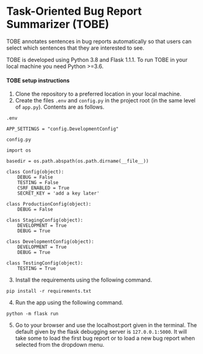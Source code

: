 # Task-Oriented Bug Report Summarizer (TOBE)

TOBE annotates sentences in bug reports automatically so that users can select which sentences that they are interested to see.

TOBE is developed using Python 3.8 and Flask 1.1.1. To run TOBE in your local machine you need Python >=3.6. 

#### TOBE setup instructions
1. Clone the repository to a preferred location in your local machine.
2. Create the files `.env` and `config.py` in the project root (in the same level of `app.py`). Contents are as follows.

`.env`
```
APP_SETTINGS = "config.DevelopmentConfig"
```

`config.py`
```
import os

basedir = os.path.abspath(os.path.dirname(__file__))

class Config(object):
    DEBUG = False
    TESTING = False
    CSRF_ENABLED = True
    SECRET_KEY = 'add a key later'

class ProductionConfig(object):
    DEBUG = False

class StagingConfig(object):
    DEVELOPMENT = True
    DEBUG = True

class DevelopmentConfig(object):
    DEVELOPMENT = True
    DEBUG = True
    
class TestingConfig(object):
    TESTING = True
```

3. Install the requirements using the following command.
```buildoutcfg
pip install -r requirements.txt
```

4. Run the app using the following command.
```buildoutcfg
python -m flask run
```

5. Go to your browser and use the localhost:port given in the terminal. The default given by the flask debugging server is `127.0.0.1:5000`.
It will take some to load the first bug report or to load a new bug report when selected from the dropdown menu.

